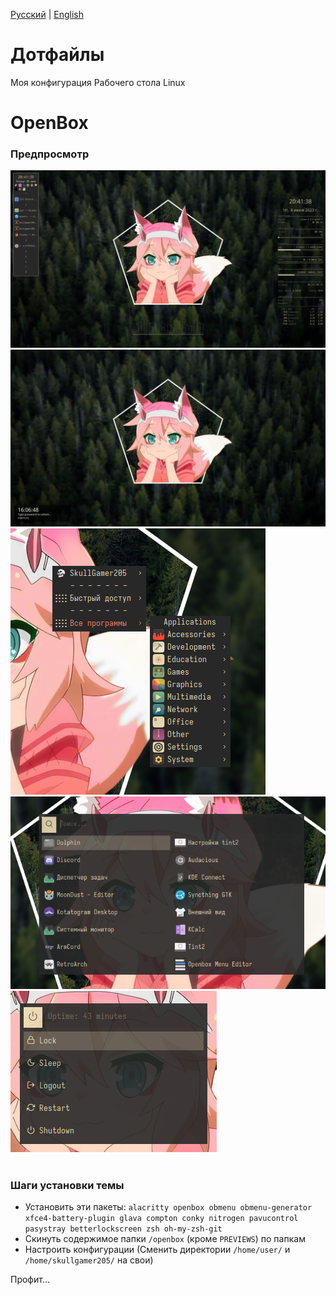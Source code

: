 [Русский](README-ru.md) | [English](README.md)

# Дотфайлы
Моя конфигурация Рабочего стола Linux

# OpenBox

### Предпросмотр

![](openbox/PREVIEWS/preview-1.png)
![](openbox/PREVIEWS/preview-4.png)
![](openbox/PREVIEWS/preview-6.png) ![](openbox/PREVIEWS/preview-7.png)
![](openbox/PREVIEWS/preview-8.png)

#
### Шаги установки темы

* Установить эти пакеты: `alacritty openbox obmenu obmenu-generator xfce4-battery-plugin glava compton conky nitrogen pavucontrol pasystray betterlockscreen zsh oh-my-zsh-git`
* Скинуть содержимое папки `/openbox` (кроме `PREVIEWS`) по папкам
* Настроить конфигурации (Сменить директории `/home/user/` и `/home/skullgamer205/` на свои)

Профит...

